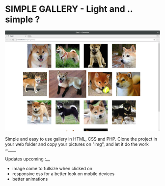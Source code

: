 # SIMPLE GALLERY - Light and .. simple ?

![alt tag](https://raw.githubusercontent.com/P147x/simple-gallery/master/demo.png)

Simple and easy to use gallery in HTML, CSS and PHP. Clone the project in your web folder and copy your pictures on "img", and let it do the work ~____

Updates upcoming :__
* image come to fullsize when clicked on
* responsive css for a better look on mobile devices
* better animations